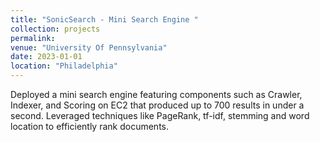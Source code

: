 ```yaml
---
title: "SonicSearch - Mini Search Engine "
collection: projects
permalink:
venue: "University Of Pennsylvania"
date: 2023-01-01
location: "Philadelphia"
---
```


 Deployed a mini search engine featuring components such as Crawler, Indexer, and Scoring on EC2 that produced up to 700 results in under a second. Leveraged techniques like  PageRank, tf-idf, stemming and word location to efficiently rank documents.